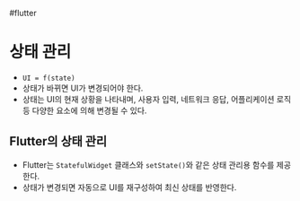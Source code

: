 #flutter

# 상태 관리
- `UI = f(state)`
- 상태가 바뀌면 UI가 변경되어야 한다.
- 상태는 UI의 현재 상황을 나타내며, 사용자 입력, 네트워크 응답, 어플리케이션 로직 등 다양한 요소에 의해 변경될 수 있다.

## Flutter의 상태 관리
- Flutter는 `StatefulWidget` 클래스와 `setState()`와 같은 상태 관리용 함수를 제공한다.
- 상태가 변경되면 자동으로 UI를 재구성하여 최신 상태를 반영한다.